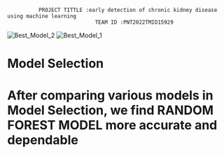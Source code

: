               PROJECT TITTLE :early detection of chronic kidney disease using machine learning           
                                TEAM ID :PNT2022TMID15929
![Best_Model_2](https://user-images.githubusercontent.com/80167752/201107109-f4a6dcc2-5fbc-4f29-b5e3-f20d6b6f5698.png)
![Best_Model_1](https://user-images.githubusercontent.com/80167752/201107115-0d8320e3-4ecc-4c6b-a5c7-fd0760a19f65.png)
<h1>Model Selection<h1>
  <p> After comparing various models in Model Selection, we find RANDOM FOREST MODEL more accurate and dependable</p>
